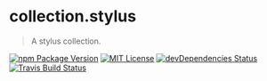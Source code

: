 collection.stylus
=================

  > A stylus collection.

[![npm Package Version](https://img.shields.io/npm/v/collection.stylus.svg?style=flat-square)](https://www.npmjs.com/package/collection.stylus)
[![MIT License](http://img.shields.io/:license-mit-blue.svg?style=flat-square)](http://simbo.mit-license.org)
[![devDependencies Status](https://img.shields.io/david/dev/simbo/collection.stylus.svg?style=flat-square)](https://david-dm.org/simbo/collection.stylus#info=devDependencies)
[![Travis Build Status](https://img.shields.io/travis/simbo/collection.stylus/master.svg?style=flat-square)](https://travis-ci.org/simbo/collection.stylus)
